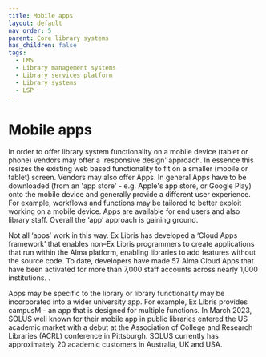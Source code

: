 ```yaml
---
title: Mobile apps
layout: default
nav_order: 5
parent: Core library systems
has_children: false
tags:
  - LMS
  - Library management systems
  - Library services platform
  - Library systems
  - LSP
---
```


# Mobile apps

In order to offer library system functionality on a mobile device (tablet or phone) vendors may offer a 'responsive design' approach. In essence this resizes the existing web based functionality to fit on a smaller (mobile or tablet) screen. Vendors may also offer Apps. In general Apps have to be downloaded (from an 'app store' - e.g. Apple's app store, or Google Play) onto the mobile device and generally provide a different user experience. For example, workflows and functions may be tailored to better exploit working on a mobile device. Apps are available for end users and also library staff. Overall the ‘app’ approach is gaining ground.

Not all ‘apps’ work in this way. Ex Libris has developed a ‘Cloud Apps framework’ that enables non–Ex Libris programmers to create applications that run within the Alma platform, enabling libraries to add features without the source code. To date, developers have made 57 Alma Cloud Apps that have been activated for more than 7,000 staff accounts across nearly 1,000 institutions. .

Apps may be specific to the library or library functionality may be incorporated into a wider university app. For example, Ex Libris provides campusM - an app that is designed for multiple functions. In March 2023, SOLUS well known for their mobile app in public libraries entered the US academic market with a debut at the Association of College and Research Libraries (ACRL) conference in Pittsburgh. SOLUS currently has approximately 20 academic customers in Australia, UK and USA.
